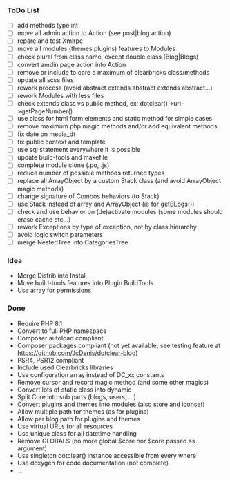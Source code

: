 ### ToDo List

- [ ] add methods type int
- [ ] move all admin action to Action (see post|blog action)
- [ ] repare and test Xmlrpc
- [ ] move all modules (themes,plugins) features to Modules
- [ ] check plural from class name, except double class (Blog|Blogs)
- [ ] convert amdin page action into Action
- [ ] remove or include to core a maximum of clearbricks class/methods
- [ ] update all scss files
- [ ] rework process (avoid abstract extends abstract extends abstract...)
- [ ] rework Modules with less files
- [ ] check extends class vs public method, ex: dotclear()->url->getPageNumber()
- [ ] use class for html form elements and static method for simple cases
- [ ] remove maximum php magic methods and/or add equivalent methods
- [ ] fix date on media_dt 
- [ ] fix public context and template
- [ ] use sql statement everywhere it is possible
- [ ] update build-tools and makefile
- [ ] complete module clone (.po, .js)
- [ ] reduce number of possible methods returned types
- [ ] replace all ArrayObject by a custom Stack class (and avoid ArrayObject magic methods)
- [ ] change signature of Combos behaviors (to Stack)
- [ ] use Stack instead of array and ArrayObject (ie for getBLogs())
- [ ] check and use behavior on (de)activate modules (some modules should erase cache etc...)
- [ ] rework Exceptions by type of exception, not by class hierarchy
- [ ] avoid logic switch parameters
- [ ] merge NestedTree into CategoriesTree

### Idea

- Merge Distrib into Install
- Move build-tools features into Plugin BuildTools
- Use array for permissions

### Done

- Require PHP 8.1
- Convert to full PHP namespace
- Composer autoload compliant
- Composer packages compliant (not yet available, see testing feature at <https://github.com/JcDenis/dotclear-blog>)
- PSR4, PSR12 compliant
- Include used Clearbricks libraries
- Use configuration array instead of DC_xx constants
- Remove cursor and record magic method (and some other magics)
- Convert lots of static class into dynamic
- Split Core into sub parts (blogs, users, ...)
- Convert plugins and themes into modules (also store and iconset)
- Allow multiple path for themes (as for plugins)
- Allow per blog path for plugins and themes
- Use virtual URLs for all resources
- Use unique class for all datetime handling
- Remove GLOBALS (no more global $core nor $core passed as argument)
- Use singleton dotclear() instance accessible from every where
- Use doxygen for code documentation (not complete)
- ...
